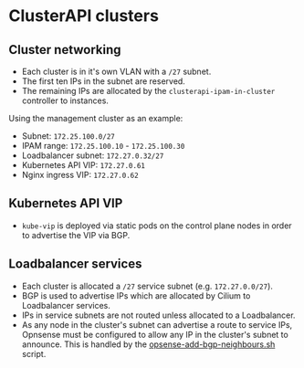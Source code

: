 # ClusterAPI clusters

## Cluster networking

- Each cluster is in it's own VLAN with a `/27` subnet.
- The first ten IPs in the subnet are reserved.
- The remaining IPs are allocated by the `clusterapi-ipam-in-cluster` controller to instances.

Using the management cluster as an example:

- Subnet: `172.25.100.0/27`
- IPAM range: `172.25.100.10` - `172.25.100.30`
- Loadbalancer subnet: `172.27.0.32/27`
- Kubernetes API VIP: `172.27.0.61`
- Nginx ingress VIP: `172.27.0.62`

## Kubernetes API VIP

- `kube-vip` is deployed via static pods on the control plane nodes in order to advertise the VIP via BGP.

## Loadbalancer services

- Each cluster is allocated a `/27` service subnet (e.g. `172.27.0.0/27`).
- BGP is used to advertise IPs which are allocated by Cilium to Loadbalancer services.
- IPs in service subnets are not routed unless allocated to a Loadbalancer.
- As any node in the cluster's subnet can advertise a route to service IPs, Opnsense must be configured to allow any IP in the cluster's subnet to announce. This is handled by the [opsense-add-bgp-neighbours.sh](hack/opsense-add-bgp-neighbours.sh) script.